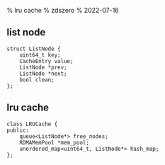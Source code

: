 % lru cache
% zdszero
% 2022-07-16

## list node

```
struct ListNode {
    uint64_t key;
    CacheEntry value;
    ListNode *prev;
    ListNode *next;
    bool clean;
};
```

## lru cache

```
class LRUCache {
public:
    queue<ListNode*> free_nodes;
    RDMAMemPool *mem_pool;
    unordered_map<uint64_t, ListNode*> hash_map; 
};
```
